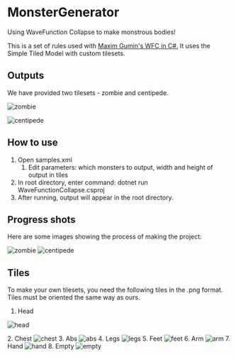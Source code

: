 # MonsterGenerator
Using WaveFunction Collapse to make monstrous bodies!

This is a set of rules used with [Maxim Gumin's WFC in C#.](https://github.com/math-fehr/fast-wfc) It uses the Simple Tiled Model with custom tilesets.

## Outputs
We have provided two tilesets - zombie and centipede.
<p align="left"><img alt="zombie" src="https://i.imgur.com/FQA98n4.png"></p>
<p align="left"><img alt="centipede" src="https://i.imgur.com/WmPIhV0.png"></p>

## How to use
1. Open samples.xml
    1. Edit parameters: which monsters to output, width and height of output in tiles
2. In root directory, enter command: dotnet run WaveFunctionCollapse.csproj
3. After running, output will appear in the root directory.

## Progress shots
Here are some images showing the process of making the project:
<p align="left"><img alt="zombie" src="https://i.imgur.com/FQA98n4.png">
<img alt="centipede" src="https://i.imgur.com/WmPIhV0.png"></p>

## Tiles
To make your own tilesets, you need the following tiles in the .png format.
Tiles must be oriented the same way as ours.
1. Head
<p><img alt="head" src="https://i.imgur.com/RiMIcTR.png"></p>
2. Chest
<img alt="chest" src="https://i.imgur.com/nP0EXBv.png">
3. Abs
<img alt="abs" src="https://i.imgur.com/eNmM7wJ.png">
4. Legs
<img alt="legs" src="https://i.imgur.com/1sXJjtI.png">
5. Feet
<img alt="feet" src="https://i.imgur.com/moZ6lJk.png">
6. Arm
<img alt="arm" src="https://i.imgur.com/Xp7nZdh.png">
7. Hand
<img alt="hand" src="https://i.imgur.com/S2xE52R.png">
8. Empty
<img alt="empty" src="https://i.imgur.com/owWpdcU.png">
